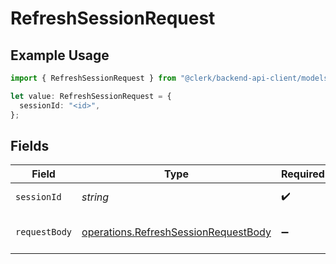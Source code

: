 # RefreshSessionRequest

## Example Usage

```typescript
import { RefreshSessionRequest } from "@clerk/backend-api-client/models/operations";

let value: RefreshSessionRequest = {
  sessionId: "<id>",
};
```

## Fields

| Field                                                                                        | Type                                                                                         | Required                                                                                     | Description                                                                                  |
| -------------------------------------------------------------------------------------------- | -------------------------------------------------------------------------------------------- | -------------------------------------------------------------------------------------------- | -------------------------------------------------------------------------------------------- |
| `sessionId`                                                                                  | *string*                                                                                     | :heavy_check_mark:                                                                           | The ID of the session                                                                        |
| `requestBody`                                                                                | [operations.RefreshSessionRequestBody](../../models/operations/refreshsessionrequestbody.md) | :heavy_minus_sign:                                                                           | Refresh session parameters                                                                   |